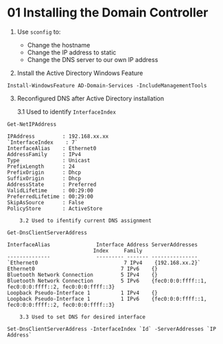 # 01 Installing the Domain Controller 

1. Use `sconfig` to:
    - Change the hostname
    - Change the IP address to static
    - Change the DNS server to our own IP address

2. Install the Active Directory Windows Feature

```shell
Install-WindowsFeature AD-Domain-Services -IncludeManagementTools
```
3. Reconfigured DNS after Active Directory installation

    3.1 Used to identify `InterfaceIndex`
```shell
Get-NetIPAddress 

IPAddress         : 192.168.xx.xx
`InterfaceIndex    : 7`
InterfaceAlias    : Ethernet0
AddressFamily     : IPv4
Type              : Unicast
PrefixLength      : 24
PrefixOrigin      : Dhcp
SuffixOrigin      : Dhcp
AddressState      : Preferred
ValidLifetime     : 00:29:00
PreferredLifetime : 00:29:00
SkipAsSource      : False
PolicyStore       : ActiveStore
```

        3.2 Used to ifentify current DNS assignment
```shell
Get-DnsClientServerAddress

InterfaceAlias               Interface Address ServerAddresses
                            Index     Family
--------------               --------- ------- ---------------
`Ethernet0                            7 IPv4    {192.168.xx.2}`
Ethernet0                            7 IPv6    {}
Bluetooth Network Connection         5 IPv4    {}
Bluetooth Network Connection         5 IPv6    {fec0:0:0:ffff::1, fec0:0:0:ffff::2, fec0:0:0:ffff::3}
Loopback Pseudo-Interface 1          1 IPv4    {}
Loopback Pseudo-Interface 1          1 IPv6    {fec0:0:0:ffff::1, fec0:0:0:ffff::2, fec0:0:0:ffff::3}
```

        3.3 Used to set DNS for desired interface
```shell
Set-DnsClientServerAddress -InterfaceIndex `Id` -ServerAddresses `IP Address`
 ```